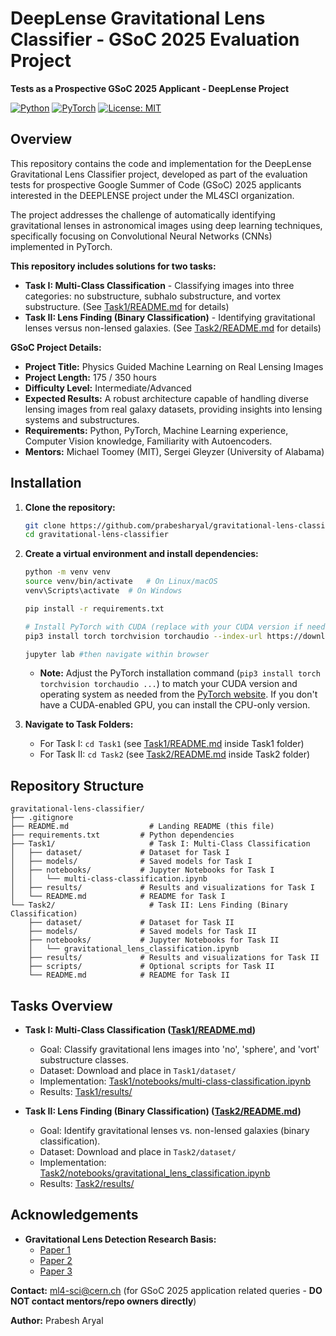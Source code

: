 # DeepLense Gravitational Lens Classifier - GSoC 2025 Evaluation Project

**Tests as a Prospective GSoC 2025 Applicant - DeepLense Project**

[![Python](https://img.shields.io/badge/Python-3.7+-blue.svg)](https://www.python.org/downloads/)
[![PyTorch](https://img.shields.io/badge/PyTorch-%20%E2%82%892.0-orange.svg)](https://pytorch.org/)
[![License: MIT](https://img.shields.io/badge/License-MIT-yellow.svg)](https://opensource.org/licenses/MIT)

## Overview

This repository contains the code and implementation for the DeepLense Gravitational Lens Classifier project, developed as part of the evaluation tests for prospective Google Summer of Code (GSoC) 2025 applicants interested in the DEEPLENSE project under the ML4SCI organization.

The project addresses the challenge of automatically identifying gravitational lenses in astronomical images using deep learning techniques, specifically focusing on Convolutional Neural Networks (CNNs) implemented in PyTorch.

**This repository includes solutions for two tasks:**

*   **Task I: Multi-Class Classification** - Classifying images into three categories: no substructure, subhalo substructure, and vortex substructure. (See [Task1/README.md](Task1/README.md) for details)
*   **Task II: Lens Finding (Binary Classification)** - Identifying gravitational lenses versus non-lensed galaxies. (See [Task2/README.md](Task2/README.md) for details)


**GSoC Project Details:**

*   **Project Title:** Physics Guided Machine Learning on Real Lensing Images
*   **Project Length:** 175 / 350 hours
*   **Difficulty Level:** Intermediate/Advanced
*   **Expected Results:** A robust architecture capable of handling diverse lensing images from real galaxy datasets, providing insights into lensing systems and substructures.
*   **Requirements:** Python, PyTorch, Machine Learning experience, Computer Vision knowledge, Familiarity with Autoencoders.
*   **Mentors:** Michael Toomey (MIT), Sergei Gleyzer (University of Alabama)


## Installation

1.  **Clone the repository:**

    ```bash
    git clone https://github.com/prabesharyal/gravitational-lens-classifier.git
    cd gravitational-lens-classifier
    ```

2.  **Create a virtual environment and install dependencies:**

    ```bash
    python -m venv venv
    source venv/bin/activate   # On Linux/macOS
    venv\Scripts\activate  # On Windows

    pip install -r requirements.txt

    # Install PyTorch with CUDA (replace with your CUDA version if needed)
    pip3 install torch torchvision torchaudio --index-url https://download.pytorch.org/whl/cu126 

    jupyter lab #then navigate within browser
    ```
    *   **Note:** Adjust the PyTorch installation command (`pip3 install torch torchvision torchaudio ...`) to match your CUDA version and operating system as needed from the [PyTorch website](https://pytorch.org/get-started/locally/). If you don't have a CUDA-enabled GPU, you can install the CPU-only version.

3.  **Navigate to Task Folders:**

    *   For Task I: `cd Task1` (see [Task1/README.md](Task1/README.md) inside Task1 folder)
    *   For Task II: `cd Task2` (see [Task2/README.md](Task2/README.md) inside Task2 folder)

## Repository Structure

```
gravitational-lens-classifier/
├── .gitignore
├── README.md                  # Landing README (this file)
├── requirements.txt         # Python dependencies
├── Task1/                     # Task I: Multi-Class Classification
│   ├── dataset/             # Dataset for Task I
│   ├── models/              # Saved models for Task I
│   ├── notebooks/           # Jupyter Notebooks for Task I
│   │   └── multi-class-classification.ipynb
│   ├── results/             # Results and visualizations for Task I
│   └── README.md            # README for Task I
└── Task2/                     # Task II: Lens Finding (Binary Classification)
    ├── dataset/             # Dataset for Task II
    ├── models/              # Saved models for Task II
    ├── notebooks/           # Jupyter Notebooks for Task II
    │   └── gravitational_lens_classification.ipynb
    ├── results/             # Results and visualizations for Task II
    ├── scripts/             # Optional scripts for Task II
    └── README.md            # README for Task II
```

## Tasks Overview

*   **Task I: Multi-Class Classification ([Task1/README.md](Task1/README.md))**
    *   Goal: Classify gravitational lens images into 'no', 'sphere', and 'vort' substructure classes.
    *   Dataset: Download and place in `Task1/dataset/`
    *   Implementation: [Task1/notebooks/multi-class-classification.ipynb](Task1/notebooks/multi-class-classification.ipynb)
    *   Results: [Task1/results/](Task1/results/)

*   **Task II: Lens Finding (Binary Classification) ([Task2/README.md](Task2/README.md))**
    *   Goal: Identify gravitational lenses vs. non-lensed galaxies (binary classification).
    *   Dataset: Download and place in `Task2/dataset/`
    *   Implementation: [Task2/notebooks/gravitational_lens_classification.ipynb](Task2/notebooks/gravitational_lens_classification.ipynb)
    *   Results: [Task2/results/](Task2/results/)

## Acknowledgements

-   **Gravitational Lens Detection Research Basis:**
    *   [Paper 1](https://arxiv.org/abs/2008.12731)
    *   [Paper 2](https://arxiv.org/abs/1909.07346)
    *   [Paper 3](https://ml4physicalsciences.github.io/2024/files/NeurIPS_ML4PS_2024_78.pdf)


**Contact:** ml4-sci@cern.ch (for GSoC 2025 application related queries - **DO NOT contact mentors/repo owners directly**)

**Author:** Prabesh Aryal